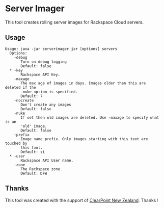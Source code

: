 # Server Imager
This tool creates rolling server images for Rackspace Cloud servers.

## Usage

	Usage: java -jar serverimager.jar [options] servers
	  Options:
		-debug
		   Turn on debug logging
		   Default: false
	  * -key
		   Rackspace API Key.
		-maxage
		   The max age of images in days. Images older then this are deleted if the
		   -nuke option is specified.
		   Default: 7
		-nocreate
		   Don't create any images
		   Default: false
		-nuke
		   If set then old images are deleted. Use -maxage to specify what is an
		   'old' image.
		   Default: false
		-prefix
		   Image name prefix. Only images starting with this text are touched by
		   this tool.
		   Default: si
	  * -user
		   Rackspace API User name.
		-zone
		   The Rackspace zone.
		   Default: DFW
		   
## Thanks
This tool was created with the support of [ClearPoint New Zealand](http://www.clearpoint.co.nz). Thanks !		   